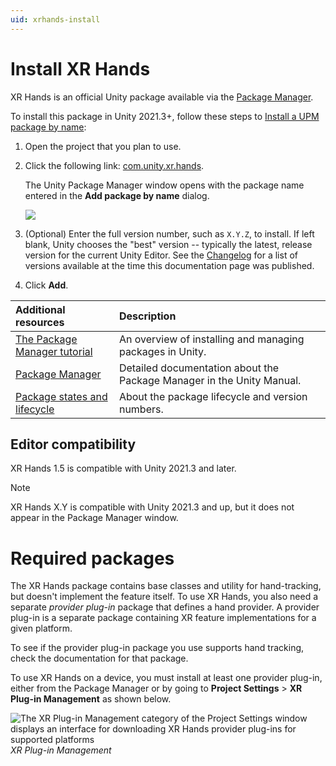 ```yaml
---
uid: xrhands-install
---
```

# Install XR Hands

XR Hands is an official Unity package available via the [Package Manager](https://learn.unity.com/tutorial/the-package-manager).

To install this package in Unity 2021.3+, follow these steps to [Install a UPM package by name](xref:upm-ui-quick):

1. Open the project that you plan to use.
2. Click the following link: [com.unity.xr.hands](com.unity3d.kharma:upmpackage/com.unity.xr.hands).

   The Unity Package Manager window opens with the package name entered in the **Add package by name** dialog.

   ![](../images/install.png)

3. (Optional) Enter the full version number, such as <code class="long_version">X.Y.Z</code>, to install. If left blank, Unity chooses the "best" version -- typically the latest, release version for the current Unity Editor. See the [Changelog](xref:xrhands-changelog) for a list of versions available at the time this documentation page was published.
4. Click **Add**.

| Additional resources | Description |
| :------------------- | :---------- |
| [The Package Manager tutorial](https://learn.unity.com/tutorial/the-package-manager#) | An overview of installing and managing packages in Unity. |
| [Package Manager](xref:upm-ui) | Detailed documentation about the Package Manager in the Unity Manual. |
| [Package states and lifecycle](xref:upm-lifecycle) | About the package lifecycle and version numbers. |

## Editor compatibility

XR Hands 1.5 is compatible with Unity 2021.3 and later.

> [!NOTE]
> XR Hands <span class="short_version">X.Y</span> is compatible with Unity 2021.3 and up, but it does not appear in the Package Manager window.

# Required packages

The XR Hands package contains base classes and utility for hand-tracking, but doesn't implement the feature itself. To use XR Hands, you also need a separate *provider plug-in* package that defines a hand provider. A provider plug-in is a separate package containing XR feature implementations for a given platform.

To see if the provider plug-in package you use supports hand tracking, check the documentation for that package.

To use XR Hands on a device, you must install at least one provider plug-in, either from the Package Manager or by going to **Project Settings** > **XR Plug-in Management** as shown below.

![The XR Plug-in Management category of the Project Settings window displays an interface for downloading XR Hands provider plug-ins for supported platforms](../images/enable-openxr-plugin.png)<br/>*XR Plug-in Management*

<script>
const longVersions = document.querySelectorAll(".long_version");
for(let i = 0; i < longVersions.length; i++){
    longVersions[i].innerText = thisPackageMetaData["version"];
}

const shortVersions = document.querySelectorAll(".short_version");
const versionSegments = thisPackageMetaData["version"].split('.');
const shortVersion = `${versionSegments[0]}.${versionSegments[1]}`;
for(let i = 0; i < shortVersions.length; i++){
    shortVersions[i].innerText = shortVersion;
}
</script>
